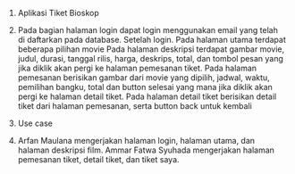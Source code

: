 1. Aplikasi Tiket Bioskop
2. Pada bagian halaman login dapat login menggunakan email yang telah di daftarkan pada database.
   Setelah login.
   Pada halaman utama terdapat beberapa pilihan movie
   Pada halaman deskripsi terdapat gambar movie, judul, durasi, tanggal rilis, harga, deskrips, total, dan tombol pesan yang jika diklik akan pergi ke halaman pemesanan tiket.
   Pada halaman pemesanan berisikan gambar dari movie yang dipilih, jadwal, waktu, pemilihan bangku, total dan button selesai yang mana jika diklik akan pergi ke halaman detail tiket.
   Pada halaman detail tiket berisikan detail tiket dari halaman pemesanan, serta button back untuk kembali 
   
4. Use case
5. Arfan Maulana mengerjakan halaman login, halaman utama, dan halaman deskripsi film.
   Ammar Fatwa Syuhada mengerjakan halaman pemesanan tiket, detail tiket, dan tiket saya.

   
